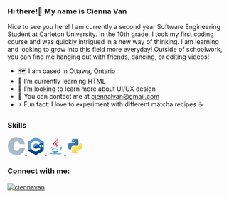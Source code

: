 ### Hi there!👋 My name is Cienna Van 

Nice to see you here! I am currently a second year Software Engineering Student at Carleton University. In the 10th grade, I took my first coding course and was quickly intrigued in a new way of thinking. I am learning and looking to grow into this field more everyday! Outside of schoolwork, you can find me hanging out with friends, dancing, or editing videos! 

- 🗺️ I am based in Ottawa, Ontario
- 🌱 I’m currently learning HTML
- 🤔 I’m looking to learn more about UI/UX design
- 📧 You can contact me at ciennalvan@gmail.com
- ⚡ Fun fact: I love to experiment with different matcha recipes ☕

### Skills
<p align="left"> <a href="https://www.cprogramming.com/" target="_blank" rel="noreferrer"> <img src="https://raw.githubusercontent.com/devicons/devicon/master/icons/c/c-original.svg" alt="c" width="40" height="40"/> </a> <a href="https://www.w3schools.com/cpp/" target="_blank" rel="noreferrer"> <img src="https://raw.githubusercontent.com/devicons/devicon/master/icons/cplusplus/cplusplus-original.svg" alt="cplusplus" width="40" height="40"/> </a> <a href="https://www.java.com" target="_blank" rel="noreferrer"> <img src="https://raw.githubusercontent.com/devicons/devicon/master/icons/java/java-original.svg" alt="java" width="40" height="40"/> </a> <a href="https://www.python.org" target="_blank" rel="noreferrer"> <img src="https://raw.githubusercontent.com/devicons/devicon/master/icons/python/python-original.svg" alt="python" width="40" height="40"/> </a> </p>

<h3 align="left">Connect with me:</h3>
<p align="left">
<a href="https://linkedin.com/in/ciennavan" target="blank"><img align="center" src="https://raw.githubusercontent.com/rahuldkjain/github-profile-readme-generator/master/src/images/icons/Social/linked-in-alt.svg" alt="ciennavan" height="30" width="40" /></a>
</p>
